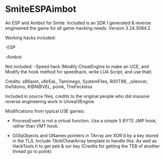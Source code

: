 # SmiteESPAimbot
An ESP and Aimbot for Smite. Included is an SDK I generated &amp; reverse engineered the game for all game-hacking needs.  Version 3.24.3084.2

Working hacks included: 

-ESP

-Aimbot

Not included:
-Speed hack (Modify CheatEngine to make an UCE, and Modify the hook method for speedhack, write LUA Script, and use that)

Credits: x86asm, uNrEaL, Tamimego, SystemFiles, R00T88, _silencer, the1domo, K@N@VEL, poink, TheFeckless

Included in source files, credits to the original people who did massive reverse engineering work in Unreal3Engine.

Modifications from typical U3E games:

- ProcessEvent is not a virtual function.  Use a simple 5 BYTE JMP hook, rather than VMT hook.

- GObjObjects and GNames pointers in TArray are XOR'd by a key stored in the TLS.  Include TAntiCheatArray template to handle this.  As well as HackTools.h to get peb & xor key (Credits for getting the TEB of another thread go to poink)
